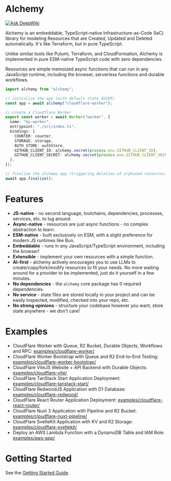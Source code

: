 # Alchemy

[![Ask DeepWiki](https://deepwiki.com/badge.svg)](https://deepwiki.com/sam-goodwin/alchemy)

Alchemy is an embeddable, TypeScript-native Infrastructure-as-Code (IaC) library for modeling Resources that are Created, Updated and Deleted automatically. It's like Terraform, but in pure TypeScript.

Unlike similar tools like Pulumi, Terraform, and CloudFormation, Alchemy is implemented in pure ESM-native TypeScript code with zero dependencies.

Resources are simple memoized async functions that can run in any JavaScript runtime, including the browser, serverless functions and durable workflows.

```ts
import alchemy from "alchemy";

// initialize the app (with default state $USER)
const app = await alchemy("cloudflare-worker");

// create a Cloudflare Worker
export const worker = await Worker("worker", {
  name: "my-worker",
  entrypoint: "./src/index.ts",
  bindings: {
    COUNTER: counter,
    STORAGE: storage,
    AUTH_STORE: authStore,
    GITHUB_CLIENT_ID: alchemy.secret(process.env.GITHUB_CLIENT_ID),
    GITHUB_CLIENT_SECRET: alchemy.secret(process.env.GITHUB_CLIENT_SECRET),
  },
});

// finalize the alchemy app (triggering deletion of orphaned resources)
await app.finalize();
```

# Features

- **JS-native** - no second language, toolchains, dependencies, processes, services, etc. to lug around.
- **Async-native** - resources are just async functions - no complex abstraction to learn.
- **ESM-native** - built exclusively on ESM, with a slight preference for modern JS runtimes like Bun.
- **Embeddable** - runs in any JavaScript/TypeScript environment, including the browser!
- **Extensible** - implement your own resources with a simple function.
- **AI-first** - alchemy actively encourages you to use LLMs to create/copy/fork/modify resources to fit your needs. No more waiting around for a provider to be implemented, just do it yourself in a few minutes.
- **No dependencies** - the `alchemy` core package has 0 required dependencies.
- **No service** - state files are stored locally in your project and can be easily inspected, modified, checked into your repo, etc.
- **No strong opinions** - structure your codebase however you want, store state anywhere - we don't care!

# Examples

- CloudFlare Worker with Queue, R2 Bucket, Durable Objects, Workflows and RPC: [examples/cloudflare-worker/](./examples/cloudflare-worker/alchemy.run.ts)
- CloudFlare Worker Bootstrap with Queue and R2 End-to-End Testing: [examples/cloudflare-worker-bootstrap/](./examples/cloudflare-worker-bootstrap/index.ts)
- CloudFlare ViteJS Website + API Backend with Durable Objects: [examples/cloudflare-vite/](./examples/cloudflare-vite/alchemy.run.ts)
- CloudFlare TanStack Start Application Deployment: [examples/cloudflare-tanstack-start/](./examples/cloudflare-tanstack-start/alchemy.run.ts)
- CloudFlare RedwoodJS Application with D1 Database: [examples/cloudflare-redwood/](./examples/cloudflare-redwood/alchemy.run.ts)
- CloudFlare React Router Application Deployment: [examples/cloudflare-react-router/](./examples/cloudflare-react-router/alchemy.run.ts)
- CloudFlare Nuxt 3 Application with Pipeline and R2 Bucket: [examples/cloudflare-nuxt-pipeline/](./examples/cloudflare-nuxt-pipeline/alchemy.run.ts)
- CloudFlare SvelteKit Application with KV and R2 Storage: [examples/cloudflare-sveltekit/](./examples/cloudflare-sveltekit/alchemy.run.ts)
- Deploy an AWS Lambda Function with a DynamoDB Table and IAM Role: [examples/aws-app/](./examples/aws-app/alchemy.run.ts)

# Getting Started

See the [Getting Started Guide](https://alchemy.run/getting-started).
